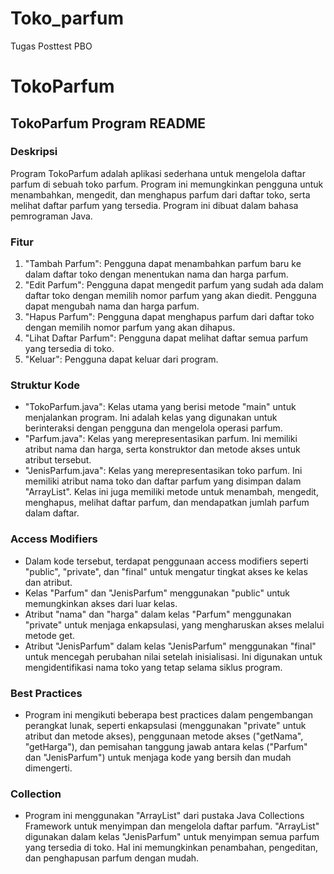 # Toko_parfum
Tugas Posttest PBO

# TokoParfum

## TokoParfum Program README

### Deskripsi
Program TokoParfum adalah aplikasi sederhana untuk mengelola daftar parfum di sebuah toko parfum. Program ini memungkinkan pengguna untuk menambahkan, mengedit, dan menghapus parfum dari daftar toko, serta melihat daftar parfum yang tersedia. Program ini dibuat dalam bahasa pemrograman Java.

### Fitur
1. "Tambah Parfum": Pengguna dapat menambahkan parfum baru ke dalam daftar toko dengan menentukan nama dan harga parfum.
2. "Edit Parfum": Pengguna dapat mengedit parfum yang sudah ada dalam daftar toko dengan memilih nomor parfum yang akan diedit. Pengguna dapat mengubah nama dan harga parfum.
3. "Hapus Parfum": Pengguna dapat menghapus parfum dari daftar toko dengan memilih nomor parfum yang akan dihapus.
4. "Lihat Daftar Parfum": Pengguna dapat melihat daftar semua parfum yang tersedia di toko.
5. "Keluar": Pengguna dapat keluar dari program.

### Struktur Kode
- "TokoParfum.java": Kelas utama yang berisi metode "main" untuk menjalankan program. Ini adalah kelas yang digunakan untuk berinteraksi dengan pengguna dan mengelola operasi parfum.
- "Parfum.java": Kelas yang merepresentasikan parfum. Ini memiliki atribut nama dan harga, serta konstruktor dan metode akses untuk atribut tersebut.
- "JenisParfum.java": Kelas yang merepresentasikan toko parfum. Ini memiliki atribut nama toko dan daftar parfum yang disimpan dalam "ArrayList". Kelas ini juga memiliki metode untuk menambah, mengedit, menghapus, melihat daftar parfum, dan mendapatkan jumlah parfum dalam daftar.

### Access Modifiers
- Dalam kode tersebut, terdapat penggunaan access modifiers seperti "public", "private", dan "final" untuk mengatur tingkat akses ke kelas dan atribut.
- Kelas "Parfum" dan "JenisParfum" menggunakan "public" untuk memungkinkan akses dari luar kelas.
- Atribut "nama" dan "harga" dalam kelas "Parfum" menggunakan "private" untuk menjaga enkapsulasi, yang mengharuskan akses melalui metode get.
- Atribut "JenisParfum" dalam kelas "JenisParfum" menggunakan "final" untuk mencegah perubahan nilai setelah inisialisasi. Ini digunakan untuk mengidentifikasi nama toko yang tetap selama siklus program.

### Best Practices
- Program ini mengikuti beberapa best practices dalam pengembangan perangkat lunak, seperti enkapsulasi (menggunakan "private" untuk atribut dan metode akses), penggunaan metode akses ("getNama", "getHarga"), dan pemisahan tanggung jawab antara kelas ("Parfum" dan "JenisParfum") untuk menjaga kode yang bersih dan mudah dimengerti.

### Collection
- Program ini menggunakan "ArrayList" dari pustaka Java Collections Framework untuk menyimpan dan mengelola daftar parfum. "ArrayList" digunakan dalam kelas "JenisParfum" untuk menyimpan semua parfum yang tersedia di toko. Hal ini memungkinkan penambahan, pengeditan, dan penghapusan parfum dengan mudah.

  

